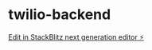 # twilio-backend

[Edit in StackBlitz next generation editor ⚡️](https://stackblitz.com/~/github.com/Chirraag/twilio-backend)